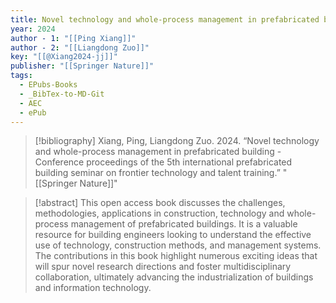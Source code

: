 ```yaml
---
title: Novel technology and whole-process management in prefabricated building -  Conference proceedings of the 5th international prefabricated building seminar on frontier technology and talent training
year: 2024
author - 1: "[[Ping Xiang]]"
author - 2: "[[Liangdong Zuo]]"
key: "[[@Xiang2024-jj]]"
publisher: "[[Springer Nature]]"
tags:
  - EPubs-Books
  - _BibTex-to-MD-Git
  - AEC
  - ePub
---
```


> [!bibliography]
> Xiang, Ping, Liangdong Zuo. 2024. “Novel technology and whole-process management in prefabricated building -  Conference proceedings of the 5th international prefabricated building seminar on frontier technology and talent training.” "[[Springer Nature]]"

> [!abstract]
> This open access book discusses the challenges, methodologies, applications in construction, technology and whole-process management of prefabricated buildings. It is a valuable resource for building engineers looking to understand the effective use of technology, construction methods, and management systems. The contributions in this book highlight numerous exciting ideas that will spur novel research directions and foster multidisciplinary collaboration, ultimately advancing the industrialization of buildings and information technology.